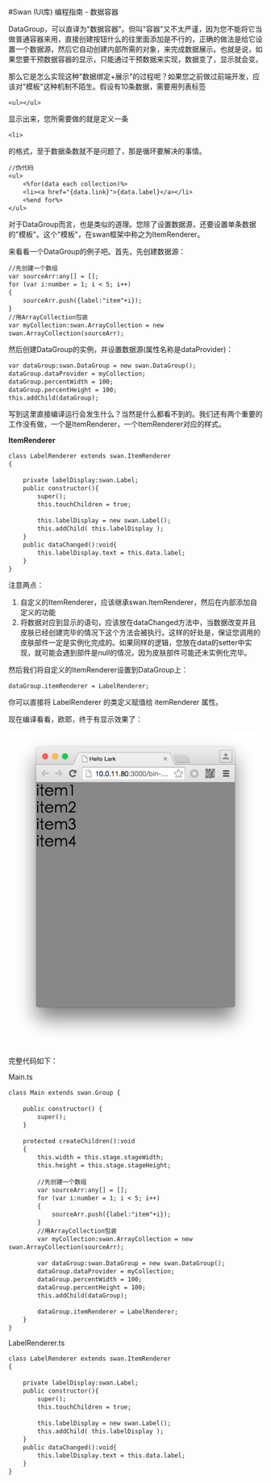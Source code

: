 #Swan (UI库) 编程指南 - 数据容器

DataGroup，可以直译为"数据容器"。但叫"容器"又不太严谨，因为您不能将它当做普通容器来用，直接创建按钮什么的往里面添加是不行的，正确的做法是给它设置一个数据源，然后它自动创建内部所需的对象，来完成数据展示。也就是说，如果您要干预数据容器的显示，只能通过干预数据来实现，数据变了，显示就会变。

那么它是怎么实现这种"数据绑定+展示"的过程呢？如果您之前做过前端开发，应该对"模板"这种机制不陌生。假设有10条数据，需要用列表标签

```
<ul></ul>
```

显示出来，您所需要做的就是定义一条

```
<li>
```

的格式，至于数据条数就不是问题了，那是循环要解决的事情。

```
//伪代码
<ul>
    <%for(data each collection)%>
    <li><a href="{data.link}">{data.label}</a></li>
    <%end for%>
</ul>
```

对于DataGroup而言，也是类似的道理。您除了设置数据源，还要设置单条数据的"模板"。这个"模板"，在swan框架中称之为ItemRenderer。

来看看一个DataGroup的例子吧。首先，先创建数据源：

```
//先创建一个数组
var sourceArr:any[] = [];
for (var i:number = 1; i < 5; i++)
{
    sourceArr.push({label:"item"+i});
}
//用ArrayCollection包装
var myCollection:swan.ArrayCollection = new swan.ArrayCollection(sourceArr);
```

然后创建DataGroup的实例，并设置数据源(属性名称是dataProvider)：

```
var dataGroup:swan.DataGroup = new swan.DataGroup();
dataGroup.dataProvider = myCollection;
dataGroup.percentWidth = 100;
dataGroup.percentHeight = 100;
this.addChild(dataGroup);
```

写到这里直接编译运行会发生什么？当然是什么都看不到的。我们还有两个重要的工作没有做，一个是ItemRenderer，一个ItemRenderer对应的样式。

**ItemRenderer**

```
class LabelRenderer extends swan.ItemRenderer
{

	private labelDisplay:swan.Label;
    public constructor(){
        super();
        this.touchChildren = true;

        this.labelDisplay = new swan.Label();
        this.addChild( this.labelDisplay );
    }
    public dataChanged():void{
        this.labelDisplay.text = this.data.label;
    }
}
```

注意两点：

1. 自定义的ItemRenderer，应该继承swan.ItemRenderer，然后在内部添加自定义的功能
2. 将数据对应到显示的语句，应该放在dataChanged方法中，当数据改变并且皮肤已经创建完毕的情况下这个方法会被执行。这样的好处是，保证您调用的皮肤部件一定是实例化完成的。如果同样的逻辑，您放在data的setter中实现，就可能会遇到部件是null的情况，因为皮肤部件可能还未实例化完毕。

然后我们将自定义的ItemRenderer设置到DataGroup上：

```
dataGroup.itemRenderer = LabelRenderer;
```

你可以直接将 LabelRenderer 的类定义赋值给 itemRenderer 属性。

现在编译看看，欧耶，终于有显示效果了：

![](./image/9/9_1_1.png)

完整代码如下：

Main.ts

```
class Main extends swan.Group {

    public constructor() {
        super();
    }

    protected createChildren():void 
    {
        this.width = this.stage.stageWidth;
        this.height = this.stage.stageHeight;

        //先创建一个数组
        var sourceArr:any[] = [];
        for (var i:number = 1; i < 5; i++)
        {
            sourceArr.push({label:"item"+i});
        }
        //用ArrayCollection包装
        var myCollection:swan.ArrayCollection = new swan.ArrayCollection(sourceArr);

        var dataGroup:swan.DataGroup = new swan.DataGroup();
        dataGroup.dataProvider = myCollection;
        dataGroup.percentWidth = 100;
        dataGroup.percentHeight = 100;
        this.addChild(dataGroup);

        dataGroup.itemRenderer = LabelRenderer;
    }
}
```

LabelRenderer.ts

```
class LabelRenderer extends swan.ItemRenderer
{

	private labelDisplay:swan.Label;
    public constructor(){
        super();
        this.touchChildren = true;

        this.labelDisplay = new swan.Label();
        this.addChild( this.labelDisplay );
    }
    public dataChanged():void{
        this.labelDisplay.text = this.data.label;
    }
}
```




